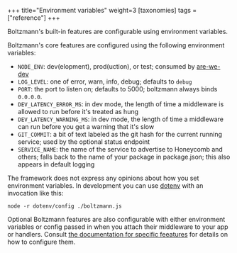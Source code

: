 +++
title="Environment variables"
weight=3
[taxonomies]
tags = ["reference"]
+++

Boltzmann's built-in features are configurable using environment variables.

<!-- more -->

Boltzmann's core features are configured using the following environment variables:

- `NODE_ENV`: dev(elopment), prod(uction), or test; consumed by [are-we-dev](https://github.com/chrisdickinson/are-we-dev)
- `LOG_LEVEL`: one of error, warn, info, debug; defaults to `debug`
- `PORT`: the port to listen on; defaults to 5000; boltzmann always binds `0.0.0.0`.
- `DEV_LATENCY_ERROR_MS`: in dev mode, the length of time a middleware is allowed to run before it's treated as hung
- `DEV_LATENCY_WARNING_MS`: in dev mode, the length of time a middleware can run before you get a warning that it's slow
- `GIT_COMMIT`: a bit of text labeled as the git hash for the current running service; used by the optional status endpoint
- `SERVICE_NAME`: the name of the service to advertise to Honeycomb and others; falls back to the name of your package in package.json; this also appears in default logging

The framework does not express any opinions about how you set environment variables. In development you can use [dotenv](https://github.com/motdotla/dotenv) with an invocation like this:

```shell
node -r dotenv/config ./boltzmann.js
```

Optional Boltzmann features are also configurable with either environment variables or config passed in when you attach their middleware to your app or handlers. Consult [the documentation for specific feeatures](@reference/01-cli.md) for details on how to configure them.